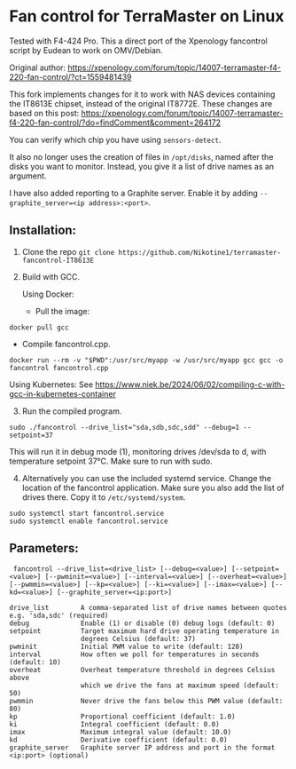 # Fan control for TerraMaster on Linux

Tested with F4-424 Pro. This a direct port of the Xpenology fancontrol script by Eudean to work on OMV/Debian.

Original author: https://xpenology.com/forum/topic/14007-terramaster-f4-220-fan-control/?ct=1559481439

This fork implements changes for it to work with NAS devices containing the IT8613E chipset, instead of the original IT8772E.
These changes are based on this post: https://xpenology.com/forum/topic/14007-terramaster-f4-220-fan-control/?do=findComment&comment=264172

You can verify which chip you have using ``sensors-detect``.

It also no longer uses the creation of files in ``/opt/disks``, named after the disks you want to monitor.
Instead, you give it a list of drive names as an argument.

I have also added reporting to a Graphite server.
Enable it by adding ``--graphite_server=<ip address>:<port>``.

## Installation:
1. Clone the repo
``git clone https://github.com/Nikotine1/terramaster-fancontrol-IT8613E``

2. Build with GCC.

   Using Docker:

   - Pull the image:

``docker pull gcc``

   - Compile fancontrol.cpp.

``docker run --rm -v "$PWD":/usr/src/myapp -w /usr/src/myapp gcc gcc -o fancontrol fancontrol.cpp``

   Using Kubernetes:
   See https://www.niek.be/2024/06/02/compiling-c-with-gcc-in-kubernetes-container

3. Run the compiled program.

``sudo ./fancontrol --drive_list="sda,sdb,sdc,sdd" --debug=1 --setpoint=37``

This will run it in debug mode (1), monitoring drives /dev/sda to d, with temperature setpoint 37°C. Make sure to run with sudo.

4. Alternatively you can use the included systemd service.
Change the location of the fancontrol application.
Make sure you also add the list of drives there.
Copy it to `/etc/systemd/system`.

```
sudo systemctl start fancontrol.service
sudo systemctl enable fancontrol.service
```

## Parameters:
```
 fancontrol --drive_list=<drive_list> [--debug=<value>] [--setpoint=<value>] [--pwminit=<value>] [--interval=<value>] [--overheat=<value>] [--pwmmin=<value>] [--kp=<value>] [--ki=<value>] [--imax=<value>] [--kd=<value>] [--graphite_server=<ip:port>]

drive_list        A comma-separated list of drive names between quotes e.g. 'sda,sdc' (required)
debug             Enable (1) or disable (0) debug logs (default: 0)
setpoint          Target maximum hard drive operating temperature in
                  degrees Celsius (default: 37)
pwminit           Initial PWM value to write (default: 128)
interval          How often we poll for temperatures in seconds (default: 10)
overheat          Overheat temperature threshold in degrees Celsius above
                  which we drive the fans at maximum speed (default: 50)
pwmmin            Never drive the fans below this PWM value (default: 80)
kp                Proportional coefficient (default: 1.0)
ki                Integral coefficient (default: 0.0)
imax              Maximum integral value (default: 10.0)
kd                Derivative coefficient (default: 0.0)
graphite_server   Graphite server IP address and port in the format <ip:port> (optional)
```
